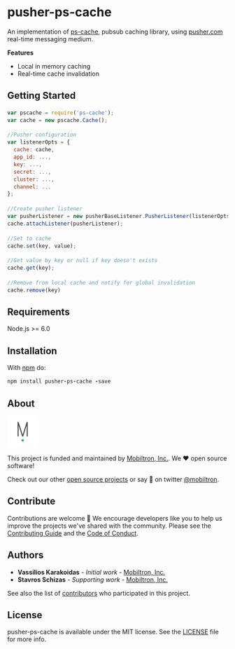 # pusher-ps-cache

An implementation of [ps-cache](https://github.com/MobiltronInc/ps-cache), pubsub caching library, using [pusher.com](https://pusher.com/) real-time messaging medium.

__Features__
* Local in memory caching
* Real-time cache invalidation

## Getting Started

```javascript
var pscache = require('ps-cache');
var cache = new pscache.Cache();

//Pusher configuration
var listenerOpts = {
  cache: cache,
  app_id: ...,
  key: ...,
  secret: ...,
  cluster: ...,
  channel: ...
};

//Create pusher listener
var pusherListener = new pusherBaseListener.PusherListener(listenerOpts);
cache.attachListener(pusherListener);

//Set to cache
cache.set(key, value);

//Get value by key or null if key doesn't exists
cache.get(key);

//Remove from local cache and notify for global invalidation
cache.remove(key)
```

## Requirements
Node.js >= 6.0

## Installation

With [npm](https://www.npmjs.com/) do:

```ruby
npm install pusher-ps-cache -save
```

## About

<img src="https://github.com/mobiltroninc/Foundation/blob/master/ASSETS/mobiltron_square.png?raw=true" width="70" />

This project is funded and maintained by [Mobiltron, Inc.](http://mobiltron.com). We :heart: open source software!

Check out our other [open source projects](https://github.com/mobiltroninc/) or say :wave: on twitter [@mobiltron](https://twitter.com/mobiltron).

## Contribute

Contributions are welcome :metal: We encourage developers like you to help us improve the projects we've shared with the community. Please see the [Contributing Guide](https://github.com/mobiltroninc/Foundation/blob/master/CONTRIBUTING.md) and the [Code of Conduct](https://github.com/mobiltroninc/Foundation/blob/master/CONDUCT.md).

## Authors

* **Vassilios Karakoidas** - *Initial work* - [Mobiltron, Inc.](http://mobiltron.com)
* **Stavros Schizas** - *Supporting work* - [Mobiltron, Inc.](http://mobiltron.com)

See also the list of [contributors](https://github.com/MobiltronInc/pusher-ps-cache/contributors) who participated in this project.

## License

pusher-ps-cache is available under the MIT license. See the [LICENSE](LICENSE.md) file for more info.

